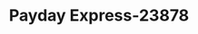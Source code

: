 ---
f_zip-code: 45669
f_state-code: OH
title: Payday Express-23878
f_phone: 740-886-0004
f_city-only: Proctorville
f_address: 522 State Route 7 Proctorville
f_location-unique-id: '23878'
slug: payday-express-23878
updated-on: '2024-05-30T13:46:58.046Z'
created-on: '2024-05-30T13:36:59.803Z'
published-on: '2024-05-30T13:54:32.469Z'
f_city-state: cms/city/proctorville-oh.md
f_company: cms/company/payday-express.md
f_state: cms/state/ohio.md
layout: '[payday-loan].html'
tags: payday-loan
---